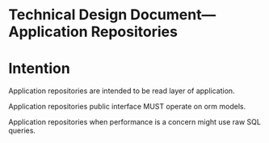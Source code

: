 # Technical Design Document—Application Repositories

# Intention

Application repositories are intended to be read layer of application. 

Application repositories public interface MUST operate on orm models.

Application repositories when performance is a concern might use raw SQL queries.